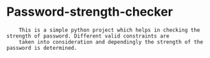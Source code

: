 # Password-strength-checker
        
        This is a simple python project which helps in checking the strength of password. Different valid constraints are 
        taken into consideration and dependingly the strength of the password is determined.
